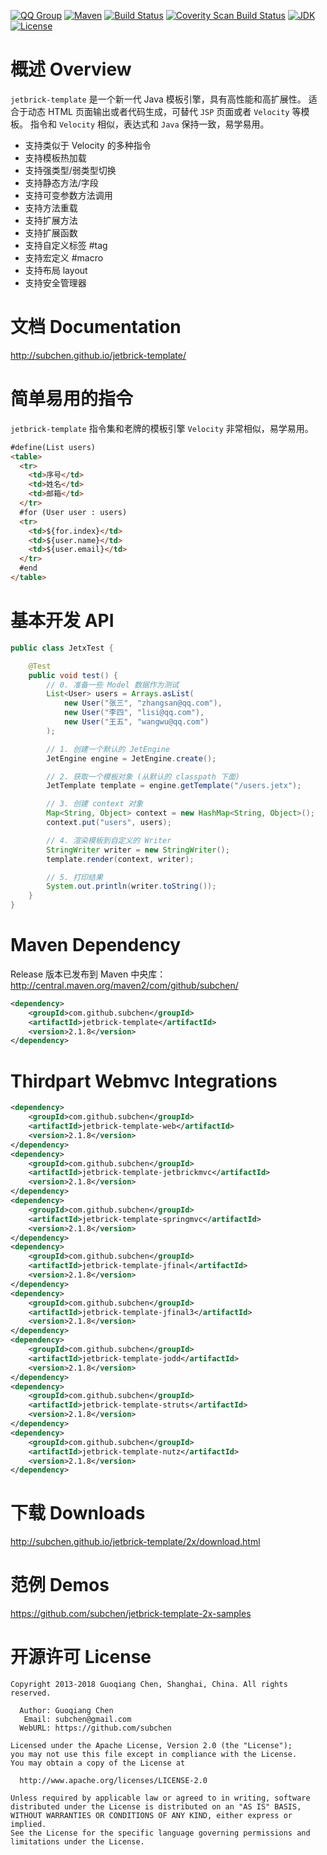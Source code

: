 [![QQ Group](http://img.shields.io/badge/QQ-310491655-orange.svg?style=flat)](http://shang.qq.com/wpa/qunwpa?idkey=c81a8f922d2b00422761558c4c547a4c4af778edcb0a70c99aadf9e33d80cb11)
[![Maven](https://img.shields.io/maven-central/v/com.github.subchen/jetbrick-template.svg?style=flat&label=jetbrick-template)](http://search.maven.org/#search%7Cga%7C1%7Ca%3A%22jetbrick-template%22)
[![Build Status](https://travis-ci.org/subchen/jetbrick-template-2x.svg?branch=master)](https://travis-ci.org/subchen/jetbrick-template-2x)
[![Coverity Scan Build Status](https://scan.coverity.com/projects/subchen-jetbrick-template-2x/badge.svg?flat=1)](https://scan.coverity.com/projects/subchen-jetbrick-template-2x)
[![JDK](http://img.shields.io/badge/JDK-v6.0+-yellow.svg?style=flat)](http://www.oracle.com/technetwork/java/javase/downloads/index.html)
[![License](http://img.shields.io/badge/License-Apache_2-red.svg?style=flat)](http://www.apache.org/licenses/LICENSE-2.0)


概述 Overview
==================

`jetbrick-template` 是一个新一代 Java 模板引擎，具有高性能和高扩展性。 适合于动态 HTML 页面输出或者代码生成，可替代 `JSP` 页面或者 `Velocity` 等模板。 指令和 `Velocity` 相似，表达式和 `Java` 保持一致，易学易用。

* 支持类似于 Velocity 的多种指令
* 支持模板热加载
* 支持强类型/弱类型切换
* 支持静态方法/字段
* 支持可变参数方法调用
* 支持方法重载
* 支持扩展方法
* 支持扩展函数
* 支持自定义标签 #tag
* 支持宏定义 #macro
* 支持布局 layout
* 支持安全管理器


文档 Documentation
=========================

http://subchen.github.io/jetbrick-template/


简单易用的指令
=================

`jetbrick-template` 指令集和老牌的模板引擎 `Velocity` 非常相似，易学易用。

```html
#define(List users)
<table>
  <tr>
    <td>序号</td>
    <td>姓名</td>
    <td>邮箱</td>
  </tr>
  #for (User user : users)
  <tr>
    <td>${for.index}</td>
    <td>${user.name}</td>
    <td>${user.email}</td>
  </tr>
  #end
</table>
```

基本开发 API 
=================

```java
public class JetxTest {

    @Test
    public void test() {
        // 0. 准备一些 Model 数据作为测试
        List<User> users = Arrays.asList(
            new User("张三", "zhangsan@qq.com"),
            new User("李四", "lisi@qq.com"),
            new User("王五", "wangwu@qq.com")
        );

        // 1. 创建一个默认的 JetEngine
        JetEngine engine = JetEngine.create();

        // 2. 获取一个模板对象 (从默认的 classpath 下面)
        JetTemplate template = engine.getTemplate("/users.jetx");

        // 3. 创建 context 对象
        Map<String, Object> context = new HashMap<String, Object>();
        context.put("users", users);

        // 4. 渲染模板到自定义的 Writer
        StringWriter writer = new StringWriter();
        template.render(context, writer);

        // 5. 打印结果
        System.out.println(writer.toString());
    }
}
```

Maven Dependency
=============================

Release 版本已发布到 Maven 中央库： http://central.maven.org/maven2/com/github/subchen/

```xml
<dependency>
    <groupId>com.github.subchen</groupId>
    <artifactId>jetbrick-template</artifactId>
    <version>2.1.8</version>
</dependency>
```


Thirdpart Webmvc Integrations
====================================

```xml
<dependency>
    <groupId>com.github.subchen</groupId>
    <artifactId>jetbrick-template-web</artifactId>
    <version>2.1.8</version>
</dependency>
<dependency>
    <groupId>com.github.subchen</groupId>
    <artifactId>jetbrick-template-jetbrickmvc</artifactId>
    <version>2.1.8</version>
</dependency>
<dependency>
    <groupId>com.github.subchen</groupId>
    <artifactId>jetbrick-template-springmvc</artifactId>
    <version>2.1.8</version>
</dependency>
<dependency>
    <groupId>com.github.subchen</groupId>
    <artifactId>jetbrick-template-jfinal</artifactId>
    <version>2.1.8</version>
</dependency>
<dependency>
    <groupId>com.github.subchen</groupId>
    <artifactId>jetbrick-template-jfinal3</artifactId>
    <version>2.1.8</version>
</dependency>
<dependency>
    <groupId>com.github.subchen</groupId>
    <artifactId>jetbrick-template-jodd</artifactId>
    <version>2.1.8</version>
</dependency>
<dependency>
    <groupId>com.github.subchen</groupId>
    <artifactId>jetbrick-template-struts</artifactId>
    <version>2.1.8</version>
</dependency>
<dependency>
    <groupId>com.github.subchen</groupId>
    <artifactId>jetbrick-template-nutz</artifactId>
    <version>2.1.8</version>
</dependency>
```


下载 Downloads
=========================

http://subchen.github.io/jetbrick-template/2x/download.html


范例 Demos
=========================

https://github.com/subchen/jetbrick-template-2x-samples



开源许可 License
===================

```
Copyright 2013-2018 Guoqiang Chen, Shanghai, China. All rights reserved.

  Author: Guoqiang Chen
   Email: subchen@gmail.com
  WebURL: https://github.com/subchen

Licensed under the Apache License, Version 2.0 (the "License");
you may not use this file except in compliance with the License.
You may obtain a copy of the License at

  http://www.apache.org/licenses/LICENSE-2.0

Unless required by applicable law or agreed to in writing, software
distributed under the License is distributed on an "AS IS" BASIS,
WITHOUT WARRANTIES OR CONDITIONS OF ANY KIND, either express or implied.
See the License for the specific language governing permissions and
limitations under the License.
```
